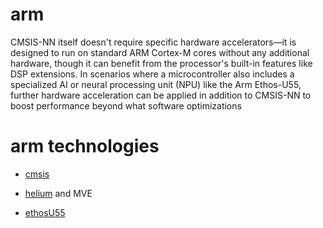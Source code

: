 # arm


CMSIS-NN itself doesn't require specific hardware accelerators—it is designed to run on standard ARM Cortex-M cores without any additional hardware, though it can benefit from the processor's built-in features like DSP extensions. In scenarios where a microcontroller also includes a specialized AI or neural processing unit (NPU) like the Arm Ethos-U55, further hardware acceleration can be applied in addition to CMSIS-NN to boost performance beyond what software optimizations 

# arm technologies

* [cmsis](./cmsis.md)
* [helium](./helium.md) and MVE

* [ethosU55](./ethosU55.md)

